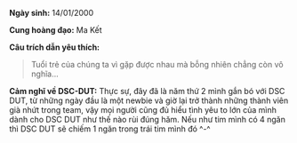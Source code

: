 **Ngày sinh:** 14/01/2000


**Cung hoàng đạo:** Ma Kết


**Câu trích dẫn yêu thích:**
> Tuổi trẻ của chúng ta vì gặp được nhau mà bỗng nhiên chẳng còn vô nghĩa...

**Cảm nghĩ về DSC-DUT:** Thực sự, đây đã là năm thứ 2 mình gắn bó với DSC DUT, từ những ngày đầu là một newbie và giờ lại trở thành những thành viên già nhứt trong team, vậy mọi người cũng đủ hiểu tình yêu to lớn của mình dành cho DSC DUT như thế nào rùi đúng hăm. Nếu như tim mình có 4 ngăn thì DSC DUT sẽ chiếm 1 ngăn trong trái tim mình đó ^-^

